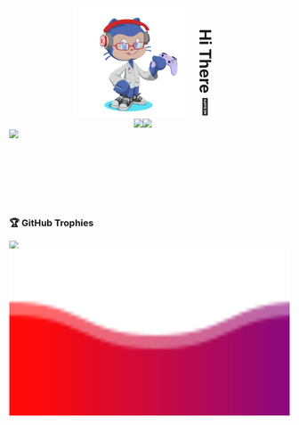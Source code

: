 <div style="display:flex;justify-content: center;">
  <img align="center" src="./.github/assets/octocat-1666392353916.png" style="width:200px;"/>
  <h1 align="left" style="writing-mode:vertical-rl;background-image:linear-gradient:(to right, #3bd9d9, #b527cf)">Hi There 👋</h1>
</div>

<div style="display:flex; justify-content: center;margin-right:25px;">
  <a href = "mailto:audreycosta@nano.ufrj.br" target="_blank">
    <img src="https://img.shields.io/badge/-Gmail-%23333?style=for-the-badge&logo=gmail&logoColor=red&color=white" target="_blank">
  </a>
  <a href="https://www.linkedin.com/in/audrey-wallace-da-costa-barros-160674184/" target="_blank">
    <img src="https://img.shields.io/badge/-LinkedIn-%230077B5?style=for-the-badge&logo=linkedin&logoColor=white" target="_blank">
  </a>
</div>

<!--Most Used Languages-->

<div style="display:flex; flex-direction:column; justify-content: center;">
    <img  src="https://github-readme-stats.vercel.app/api/top-langs/?username=Audrey-Costa&layout=compact&theme=gotham&hide_border=true" />

###
###
###

<!--Github Trophies-->
### 🏆 GitHub Trophies

  <a href="https://github.com/ryo-ma/github-profile-trophy">
    <img src="https://github-profile-trophy.vercel.app/?username=Audrey-Costa&theme=radical&column=4&margin-w=15&title=Followers,Repositories,Stars,Commits"/>
  </a>  
</div>

<!--Snake-->

<div align="center">
  
  ![Snake animation](https://github.com/Audrey-Costa/Audrey-Costa/blob/output/github-contribution-grid-snake.svg)

</div>

<!--Attribute Stats-->

<div align="center">  
  <a href="https://app.dooboo.io/Audrey-Costa"><img src="https://server.dooboo.io/github-stats/Audrey-Costa" width="600" /></a>
</div>

<!--Sequence Strike-->

 <div align="center" display="flex"> 
  <img src="https://github-readme-stats.vercel.app/api?username=Audrey-Costa&show_icons=true&theme=gotham" alt="Audrey-Costa" />

  [![GitHub Streak](https://streak-stats.demolab.com?user=Audrey-Costa&theme=git-dark&border_radius=10&locale=pt-br&background=080101)](https://git.io/streak-stats)
</div>

<!--Git Info-->

<div align="center">
    <img width="600px" src="https://metrics.lecoq.io/Audrey-Costa?template=classic"/>
</div>

<img src="./.github/assets/Bottom.svg" style="height:300px;margin-top:-150px;"/>


<!--
**Audrey-Costa/Audrey-Costa** is a ✨ _special_ ✨ repository because its `README.md` (this file) appears on your GitHub profile.

Here are some ideas to get you started:

- 🔭 I’m currently working on ...
- 🌱 I’m currently learning ...
- 👯 I’m looking to collaborate on ...
- 🤔 I’m looking for help with ...
- 💬 Ask me about ...
- 📫 How to reach me: ...
- 😄 Pronouns: ...
- ⚡ Fun fact: ...
-->

